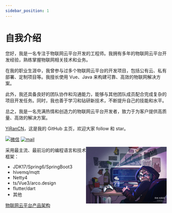 ```yaml
---
sidebar_position: 1
---
```


# 自我介绍

您好，我是一名专注于物联网云平台开发的工程师。我拥有多年的物联网云平台开发经验，熟练掌握物联网相关技术和业务。

在我的职业生涯中，我曾参与过多个物联网云平台的开发项目，包括公有云、私有部署、定制项目等。我擅长使用 Vue、Java 来构建可靠、高效的物联网解决方案。

此外，我还具备良好的团队协作和沟通能力，能够与其他团队成员配合完成复杂的项目开发任务。同时，我也善于学习和钻研新技术，不断提升自己的技能和水平。

总之，我是一名充满热情和创造力的物联网云平台开发者，致力于为客户提供高质量、高效的解决方案。

[YiRanCN](https://github.com/YiRanCN)，这是我的 GitHub 主页，欢迎大家 follow 和 star。

[![微信](https://img.shields.io/badge/%E5%BE%AE%E4%BF%A1-yiranchengnan-blue)](https://img.shields.io/badge/%E5%BE%AE%E4%BF%A1-yiranchengnan-blue)
[![mail](https://img.shields.io/badge/mail-cniiot%40163.com-brightgreen)](mailto:cniiot@163.com)

<img align="right" alt="img" src="/img/cover_image.jpg" width="50%" height="auto" />

采用最主流、最前沿的的编程语言和技术框架：

- JDK17/Spring6/SpringBoot3
- hivemq/mqtt
- Netty4
- ts/Vue3/arco.design
- flutter/dart
- 其他

[物联网云平台产品架构](https://github.com/YiRanCN/YiRanCN/blob/main/%E7%89%A9%E8%81%94%E7%BD%91%E4%BA%91%E5%B9%B3%E5%8F%B0%E4%BA%A7%E5%93%81%E6%9E%B6%E6%9E%84.md)
